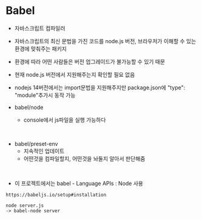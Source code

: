 # Babel

- 자바스크립트 컴파일러
- 자바스크립트의 최신 문법을 가진 코드를 node.js 버전, 브라우저가 이해할 수 있는 환경에 맞춰주는 패키지  
- 환경에 따라 어떤 사람들은 버전 업그레이드가 불가능할 수 있기 때문
-  현재 node.js 버전에서 지원해주는지 확인할 필요 없음
-  nodejs 14버전에서는 import문법을 지원해주지만 package.json에 "type": "module"추가시 동작 가능

- babel/node   
  + console에서 js파일을 실행 가능하다  
<br />

- babel/preset-env   
  + 지속적인 업데이트  
  + 어떤것을 컴파일할지, 어떤것을 놔둘지 알아서 판단해줌
<br />
   
- 이 프로젝트에서는 babel - Language APIs : Node 사용
```
https://babeljs.io/setup#installation
``` 
```
node server.js
-> babel-node server
```